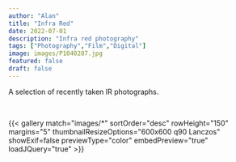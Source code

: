 ```yaml
---
author: "Alan"
title: "Infra Red"
date: 2022-07-01
description: "Infra red photography"
tags: ["Photography","Film","Digital"]
image: images/P1040287.jpg
featured: false
draft: false
---
```

A selection of recently taken IR photographs.

<br>

{{< gallery match="images/*" sortOrder="desc" rowHeight="150" margins="5" thumbnailResizeOptions="600x600 q90 Lanczos" showExif=false previewType="color" embedPreview="true" loadJQuery="true" >}}

<br>


<br>




